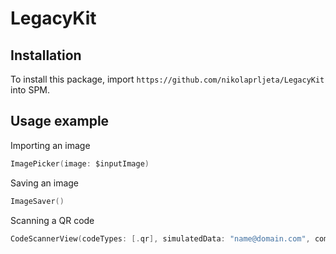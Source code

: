 # LegacyKit

## Installation

To install this package, import `https://github.com/nikolaprljeta/LegacyKit` into SPM.

## Usage example

Importing an image
```swift
ImagePicker(image: $inputImage)
```

Saving an image
```swift
ImageSaver()
```

Scanning a QR code
```swift
CodeScannerView(codeTypes: [.qr], simulatedData: "name@domain.com", completion: handleScan)
```
